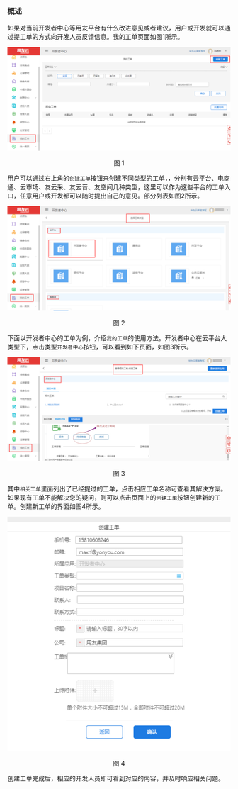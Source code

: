### 概述
如果对当前开发者中心等用友平台有什么改进意见或者建议，用户或开发就可以通过提工单的方式向开发人员反馈信息。我的工单页面如图1所示。

![](/articles/cloud/3-/images/order_1.png)

<p align="center"> 图 1</p>

用户可以通过右上角的``创建工单``按钮来创建不同类型的工单，，分别有云平台、电商通、云市场、友云采、友云音、友空间几种类型，这里可以作为这些平台的工单入口，任意用户或开发都可以随时提出自己的意见。部分列表如图2所示。


![](/articles/cloud/3-/images/order_2.png)

<p align="center"> 图 2</p>

下面以开发者中心的工单为例，介绍``我的工单``的使用方法。开发者中心在云平台大类型下，点击类型``开发者中心``按钮，可以看到如下页面，如图3所示。

![](/articles/cloud/3-/images/order_3.png)

<p align="center"> 图 3</p>

其中``相关工单``里面列出了已经提过的工单，点击相应工单名称可查看其解决方案。如果现有工单不能解决您的疑问，则可以点击页面上的``创建工单``按钮创建新的工单。创建新工单的界面如图4所示。

![](/articles/cloud/3-/images/order_4.png)

<p align="center"> 图 4</p>

创建工单完成后，相应的开发人员即可看到对应的内容，并及时响应相关问题。
